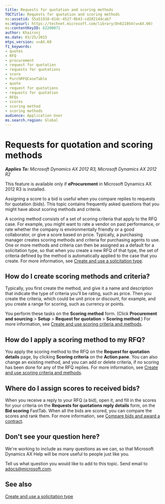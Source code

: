 ```yaml
---
title: Requests for quotation and scoring methods
TOCTitle: Requests for quotation and scoring methods
ms:assetid: 55a51918-d1dc-4527-9b43-cd20214dcab7
ms:mtpsurl: https://technet.microsoft.com/library/Dn621054(v=AX.60)
ms:contentKeyID: 62200071
author: Khairunj
ms.date: 03/25/2015
mtps_version: v=AX.60
f1_keywords:
- quotes
- RFQ
- procurement
- request for quotation
- requests for quotations
- score
- PurchRFQCaseTable
- quote
- request for quotations
- requests for quotation
- RFQs
- scores
- scoring method
- scoring methods
audience: Application User
ms.search.region: Global
---
```


# Requests for quotation and scoring methods 


_**Applies To:** Microsoft Dynamics AX 2012 R3, Microsoft Dynamics AX 2012 R2_

This feature is available only if **eProcurement** in Microsoft Dynamics AX 2012 R3 is installed.

Assigning a score to a bid is useful when you compare replies to requests for quotation (bids). This topic contains frequently asked questions that you might have about scoring methods and criteria.

A scoring method consists of a set of scoring criteria that apply to the RFQ case. For example, you might want to rate a vendor on past performance, or rate whether the company is environmentally friendly or a good collaborator, or give a score based on price. Typically, a purchasing manager creates scoring methods and criteria for purchasing agents to use. One or more methods and criteria can then be assigned as a default for a solicitation type, so that when you create a new RFQ of that type, the set of criteria defined by the method is automatically applied to the case that you create. For more information, see [Create and use a solicitation type](create-and-use-a-solicitation-type.md).

## How do I create scoring methods and criteria?

Typically, you first create the method, and give it a name and description that indicate the type of criteria you’ll be rating, such as price. Then you create the criteria, which could be unit price or discount, for example, and you create a range for scoring, such as currency or points.

You perform these tasks on the **Scoring method** form. (Click **Procurement and sourcing** \> **Setup** \> **Request for quotation** \> **Scoring method**.) For more information, see [Create and use scoring criteria and methods](create-and-use-scoring-criteria-and-methods.md).

## How do I apply a scoring method to my RFQ?

You apply the scoring method to the RFQ on the **Request for quotation details** page, by clicking **Scoring criteria** on the **Action pane**. You can also change an existing method, and you can add or delete criteria, if no scoring has been done for any of the RFQ replies. For more information, see [Create and use scoring criteria and methods](create-and-use-scoring-criteria-and-methods.md).

## Where do I assign scores to received bids?

When you receive a reply to your RFQ (a bid), open it, and fill in the scores for your criteria on the **Requests for quotations reply details** form, on the **Bid scoring** FastTab. When all the bids are scored, you can compare the scores and rank them. For more information, see [Compare bids and award a contract](compare-bids-and-award-a-contract.md).

## Don't see your question here?

We're working to include as many questions as we can, so that Microsoft Dynamics AX Help will be more useful to people just like you.

Tell us what question you would like to add to this topic. Send email to <adocs@microsoft.com>.

## See also

[Create and use a solicitation type](create-and-use-a-solicitation-type.md)

  


